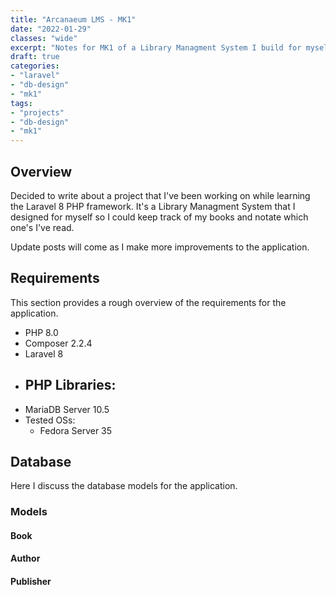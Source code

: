 ```yaml
---
title: "Arcanaeum LMS - MK1"
date: "2022-01-29"
classes: "wide"
excerpt: "Notes for MK1 of a Library Managment System I build for myself. Named it Arcanaeum LMS."
draft: true
categories:
- "laravel"
- "db-design"
- "mk1"
tags:
- "projects"
- "db-design"
- "mk1"
---
```


## Overview

Decided to write about a project that I've been working on while learning the Laravel 8 PHP
framework. It's a Library Managment System that I designed for myself so I could keep track 
of my books and notate which one's I've read.

Update posts will come as I make more improvements to the application. 

## Requirements

This section provides a rough overview of the requirements for the application.

- PHP 8.0
- Composer 2.2.4
- Laravel 8
- PHP Libraries:
	- 
- MariaDB Server 10.5
- Tested OSs:
	- Fedora Server 35

## Database

Here I discuss the database models for the application. 

### Models

#### Book

#### Author

#### Publisher
